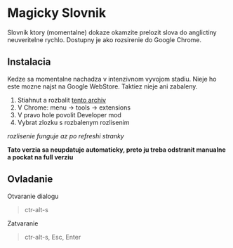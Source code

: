 Magicky Slovnik
===================

Slovnik ktory (momentalne) dokaze okamzite prelozit slova do anglictiny neuveritelne rychlo. Dostupny je ako rozsirenie do Google Chrome.

Instalacia
-------------------
Kedze sa momentalne nachadza v intenzivnom vyvojom stadiu. Nieje ho este mozne najst na Google WebStore. Taktiez nieje ani zabaleny.

1. Stiahnut a rozbalit [tento archiv](https://github.com/bliker/magickyslovnik/archive/master.zip)
2. V Chrome: menu -> tools -> extensions
3. V pravo hole povolit Developer mod
4. Vybrat zlozku s rozbalenym rozlisenim

_rozlisenie funguje az po refreshi stranky_

__Tato verzia sa neupdatuje automaticky, preto ju treba odstranit manualne a pockat na full verziu__


Ovladanie
------------------
Otvaranie dialogu
> ctr-alt-s

Zatvaranie

> ctr-alt-s, Esc, Enter
